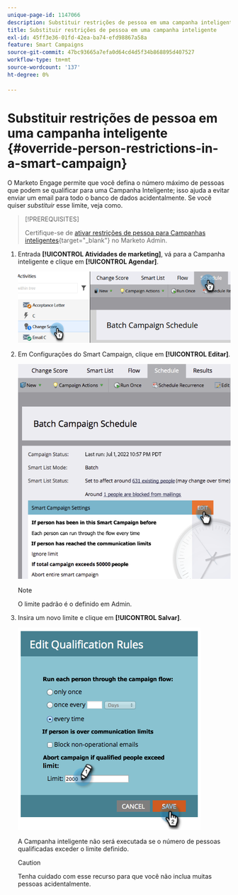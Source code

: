 ```yaml
---
unique-page-id: 1147066
description: Substituir restrições de pessoa em uma campanha inteligente - Documentação do Marketo - Documentação do produto
title: Substituir restrições de pessoa em uma campanha inteligente
exl-id: 45ff3e36-01fd-42ea-ba74-efd98867a58a
feature: Smart Campaigns
source-git-commit: 47bc93665a7efa0d64cd4d5f34b868895d407527
workflow-type: tm+mt
source-wordcount: '137'
ht-degree: 0%

---
```


# Substituir restrições de pessoa em uma campanha inteligente {#override-person-restrictions-in-a-smart-campaign}

O Marketo Engage permite que você defina o número máximo de pessoas que podem se qualificar para uma Campanha Inteligente; isso ajuda a evitar enviar um email para todo o banco de dados acidentalmente. Se você quiser _substituir_ esse limite, veja como.

>[!PREREQUISITES]
>
>Certifique-se de [ativar restrições de pessoa para Campanhas inteligentes](/help/marketo/product-docs/administration/email-setup/enable-person-restrictions-for-smart-campaigns.md){target="_blank"} no Marketo Admin.

1. Entrada **[!UICONTROL Atividades de marketing]**, vá para a Campanha inteligente e clique em **[!UICONTROL Agendar]**.

   ![](assets/override-person-restrictions-in-a-smart-campaign-1.png)

1. Em Configurações do Smart Campaign, clique em **[!UICONTROL Editar]**.

   ![](assets/override-person-restrictions-in-a-smart-campaign-2.png)

   >[!NOTE]
   >
   >O limite padrão é o definido em Admin.

1. Insira um novo limite e clique em **[!UICONTROL Salvar]**.

   ![](assets/override-person-restrictions-in-a-smart-campaign-3.png)

   A Campanha inteligente não será executada se o número de pessoas qualificadas exceder o limite definido.

   >[!CAUTION]
   >
   >Tenha cuidado com esse recurso para que você não inclua muitas pessoas acidentalmente.
